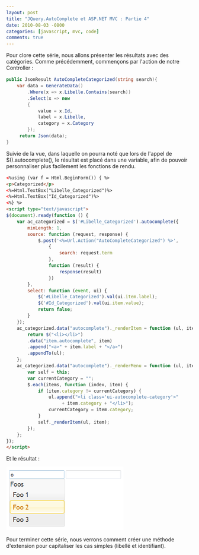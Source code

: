 ```yaml
---
layout: post
title: "JQuery.AutoComplete et ASP.NET MVC : Partie 4"
date: 2010-08-03 -0800
categories: [javascript, mvc, code]
comments: true
---
```


Pour clore cette série, nous allons présenter les résultats avec des catégories. Comme précédemment, commençons par l'action de notre Controller :

```` csharp
public JsonResult AutoCompleteCategorized(string search){
    var data = GenerateData()
        .Where(x => x.Libelle.Contains(search))
        .Select(x => new
        {
            value = x.Id,
            label = x.Libelle,
            category = x.Category
        });
     return Json(data);
}
````

Suivie de la vue, dans laquelle on pourra noté que lors de l'appel de $().autocomplete(), le résultat est placé dans une variable, afin de pouvoir personnaliser plus facilement les fonctions de rendu.

```` html
<%using (var f = Html.BeginForm()) { %>
<p>Categorized</p>
<%=Html.TextBox("Libelle_Categorized")%>
<%=Html.TextBox("Id_Categorized")%>
<%} %>
<script type="text/javascript">
$(document).ready(function () {
    var ac_categorized = $('#Libelle_Categorized').autocomplete({
        minLength: 1,
        source: function (request, response) {
            $.post('<%=Url.Action("AutoCompleteCategorized") %>',
                {
                    search: request.term
                },
                function (result) {
                    response(result)
                })
        },
        select: function (event, ui) {
            $('#Libelle_Categorized').val(ui.item.label);
            $('#Id_Categorized').val(ui.item.value);
            return false;
        }
    });
    ac_categorized.data("autocomplete")._renderItem = function (ul, item) {
        return $("<li></li>")
        .data("item.autocomplete", item)
        .append("<a>" + item.label + "</a>")
        .appendTo(ul);
    };
    ac_categorized.data("autocomplete")._renderMenu = function (ul, items) {
        var self = this;
        var currentCategory = "";
        $.each(items, function (index, item) {
            if (item.category != currentCategory) {
                ul.append("<li class='ui-autocomplete-category'>"
                     + item.category + "</li>");
                currentCategory = item.category;
            }
            self._renderItem(ul, item);
        });
    };
});
</script>
````

Et le résultat :

![Autocomplete](/img/2010-08-03-jquery-autocomplete-mvc-4.png)

Pour terminer cette série, nous verrons comment créer une méthode d'extension pour capitaliser les cas simples (libellé et identifiant).